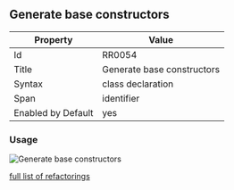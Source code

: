 ## Generate base constructors

Property | Value
--- | ---
Id|RR0054
Title|Generate base constructors
Syntax|class declaration
Span|identifier
Enabled by Default|yes

### Usage

![Generate base constructors](../../images/refactorings/GenerateBaseConstructors.png)

[full list of refactorings](Refactorings.md)